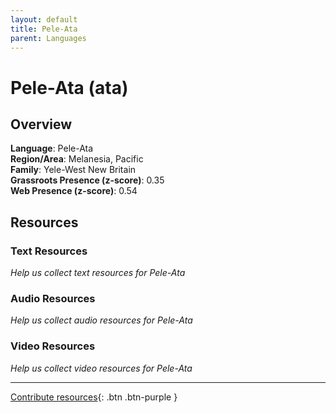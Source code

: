 ```yaml
---
layout: default
title: Pele-Ata
parent: Languages
---
```


# Pele-Ata (ata)

## Overview

**Language**: Pele-Ata  
**Region/Area**: Melanesia, Pacific  
**Family**: Yele-West New Britain  
**Grassroots Presence (z-score)**: 0.35  
**Web Presence (z-score)**: 0.54  

## Resources

### Text Resources
*Help us collect text resources for Pele-Ata*

### Audio Resources
*Help us collect audio resources for Pele-Ata*

### Video Resources
*Help us collect video resources for Pele-Ata*

---

[Contribute resources](https://forms.office.com/e/1SfLJx3u1r){: .btn .btn-purple }
